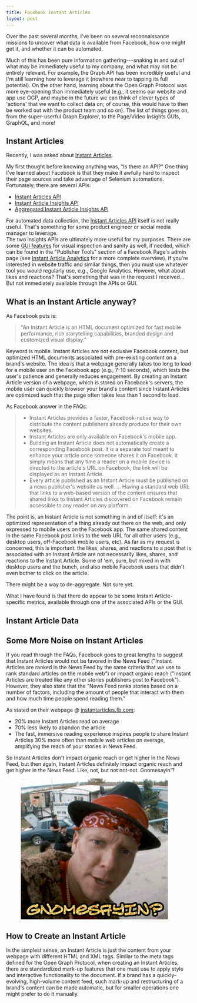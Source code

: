 ```yaml
---
title: Facebook Instant Articles
layout: post
---
```


Over the past several months, I've been on several reconnaissance missions to uncover
what data is available from Facebook, how one might get it, and whether it can be 
automated.  

Much of this has been pure information gathering---snaking in and out of what
may be immediately useful to my company, and what may not be entirely relevant.  For example,
the Graph API has been incredibly useful and I'm still learning how to leverage it (nowhere near
to tapping its full potential).  On the other hand, learning about the Open Graph Protocol 
was more eye-opening than immediately useful (e.g., it seems our website and app use OGP, and maybe
in the future we can think of clever types of 'actions' that we want to collect data on; of course, 
this would have to then be worked out with the product team and so on).  The list of things goes on,
from the super-userful Graph Explorer, to the Page/Video Insights GUIs, GraphQL, and more!

## Instant Articles
Recently, I was asked about [Instant Articles](https://developers.facebook.com/docs/instant-articles/). 

My first thought before knowing anything was, "Is there an API?"  One thing I've learned about Facebook
is that they make it awfully hard to inspect their page sources and take advantage of Selenium 
automations.  Fortunately, there are several APIs:
* [Instant Articles API](https://developers.facebook.com/docs/instant-articles/api)
* [Instant Article Insights API](https://developers.facebook.com/docs/graph-api/reference/v2.8/instant-article-insights)
* [Aggregated Instant Article Insights API](https://developers.facebook.com/docs/graph-api/reference/v2.8/instant-articles-insights-aggregated)

For automated data collection, the [Instant Articles API](https://developers.facebook.com/docs/instant-articles/api)
itself is not really useful.  That's something for some product engineer or social media manager to leverage.  
The two insights APIs are ultimately more useful for my purposes.  There are some 
[GUI features](https://developers.facebook.com/docs/instant-articles/analytics#dashboard) for visual 
inspection and sanity as well, if needed, which can be found in the "Publisher Tools" section of a
Facebook Page's admin page (see [Instant Article Analytics](https://developers.facebook.com/docs/instant-articles/analytics)
for a more complete overview).  If you're interested in website traffic and similar things, then you 
must use whatever tool you would regularly use, e.g., Google Analytics.  However, what about likes and reactions? That's
something that was in the request I received...  But not immediately available through the APIs or GUI.

## What is an Instant Article anyway?
As Facebook puts is:
> "An Instant Article is an HTML document optimized for fast mobile performance, rich storytelling capabilities,
> branded design and customized visual display."

Keyword is mobile. Instant Articles are not exclusive Facebook content, but optimized HTML documents associated with
pre-existing content on a brand's website. The idea is that a webpage generally takes too long to load for a mobile
user on the Facebook app (e.g., 7-10 seconds), which tests the user's patience and generally reduces engagement. By
creating an Instant Article version of a webpage, which is stored on Facebook's servers, the mobile user can quickly
browser your brand's content since Instant Articles are optimized such that the page often takes less than 1 second to 
load.

As Facebook answer in the FAQs:
> * Instant Articles provides a faster, Facebook-native way to distribute the content publishers already produce for their own websites.
> * Instant Articles are only available on Facebook's mobile app.
> * Building an Instant Article does not automatically create a corresponding Facebook post. It is a separate tool meant to enhance your article once someone shares it on Facebook. It simply means that any time a reader on a mobile device is directed to the article's URL on Facebook, the link will be displayed as an Instant Article.
> * Every article published as an Instant Article must be published on a news publisher's website as well. ...  Having a standard web URL that links to a web-based version of the content ensures that shared links to Instant Articles discovered on Facebook remain accessible to any reader on any platform.

The point is, an Instant Article is not something in and of itself: it's an optimized representation of a thing
already out there on the web, and only expressed to mobile users on the Facebook app.  The same shared content
in the same Facebook post links to the web URL for all other users (e.g., desktop users, 
off-Facebook mobile users, etc). As far as my request is concerned, this is important: the likes, shares, and
reactions to a post that is associated with an Instant Article are not necessarily likes, shares, and reactions
to the Instant Article. Some of 'em, sure, but mixed in with desktop users and the bunch, and also mobile Facebook
users that didn't even bother to click on the article. 

There might be a way to de-aggregate. Not sure yet.

What I have found is that there do appear to be some Instant Article-specific metrics, available through one
of the associated APIs or the GUI.

## Instant Article Data


## Some More Noise on Instant Articles
If you read through the FAQs, Facebook goes to great lengths to suggest that Instant Articles would
not be favored in the News Feed ("Instant Articles are ranked in the News Feed by the same criteria
that we use to rank standard articles on the mobile web") or impact organic reach ("Instant Articles are treated like any other
stories publishers post to Facebook"). However, they also state that the "News Feed ranks stories based
on a number of factors, including the amount of people that interact with them and how much time people spend 
reading them."

As stated on their webpage @ [instantarticles.fb.com](https://instantarticles.fb.com/):
* 20% more Instant Articles read on average
* 70% less likely to abandon the article
* The fast, immersive reading experience inspires people to share Instant Articles 30% more often than mobile web articles on average, amplifying the reach of your stories in News Feed.

So Instant Articles don't impact organic reach or get higher in the News Feed, but then again, Instant Articles
definitely impact organic reach and get higher in the News Feed.  Like, not, but not not-not. Gnomesayin'?

<figure>
  <img src="/images/gnomesayin.gif" width="400">
</figure>


## How to Create an Instant Article
In the simplest sense, an Instant Article is just the content from your webpage with different HTML and XML 
tags. Similar to the meta tags defined for the Open Graph Protocol, when creating an Instant Articles, there
are standardized mark-up features that one must use to apply style and interactive functionality to the 
document. If a brand has a quickly-evolving, high-volume content feed, such mark-up and restructuring of a 
brand's content can be made automatic, but for smaller operations one might prefer to do it manually.




